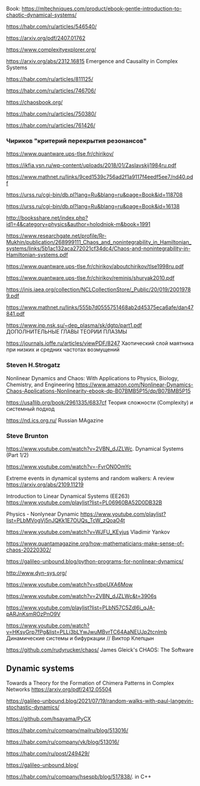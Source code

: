 Book: https://mltechniques.com/product/ebook-gentle-introduction-to-chaotic-dynamical-systems/

https://habr.com/ru/articles/546540/

https://arxiv.org/pdf/2407.01762

https://www.complexityexplorer.org/

https://arxiv.org/abs/2312.16815 Emergence and Causality in Complex Systems

https://habr.com/ru/articles/811125/

https://habr.com/ru/articles/746706/

https://chaosbook.org/

https://habr.com/ru/articles/750380/

https://habr.com/ru/articles/761426/

### Чириков "критерий перекрытия резонансов"

https://www.quantware.ups-tlse.fr/chirikov/

https://ikfia.ysn.ru/wp-content/uploads/2018/01/Zaslavskij1984ru.pdf

https://www.mathnet.ru/links/9ced1539c756ad2f1a9117f4eedf5ee7/nd40.pdf

https://urss.ru/cgi-bin/db.pl?lang=Ru&blang=ru&page=Book&id=118708

https://urss.ru/cgi-bin/db.pl?lang=Ru&blang=ru&page=Book&id=16138

http://booksshare.net/index.php?id1=4&category=physics&author=holodniok-m&book=1991

https://www.researchgate.net/profile/Rr-Mukhin/publication/268999111_Chaos_and_nonintegrability_in_Hamiltonian_systems/links/5b1ac132aca272021cf34dc4/Chaos-and-nonintegrability-in-Hamiltonian-systems.pdf

https://www.quantware.ups-tlse.fr/chirikov/aboutchirikov/tlse1998ru.pdf

https://www.quantware.ups-tlse.fr/chirikov/reminis/shuryak2010.pdf

https://inis.iaea.org/collection/NCLCollectionStore/_Public/20/019/20019789.pdf

https://www.mathnet.ru/links/555b7d0555751468ab2d45375eca6afe/dan47841.pdf

https://www.inp.nsk.su/~dep_plasma/sk/dgtp/part1.pdf  ДОПОЛНИТЕЛЬНЫЕ ГЛАВЫ ТЕОРИИ ПЛАЗМЫ

https://journals.ioffe.ru/articles/viewPDF/8247 Хаотический слой маятника при низких и средних частотах
возмущений

### Steven H.Strogatz
Nonlinear Dynamics and Chaos: With Applications to Physics, Biology, Chemistry, and Engineering 
https://www.amazon.com/Nonlinear-Dynamics-Chaos-Applications-Nonlinearity-ebook-dp-B07BMB5P15/dp/B07BMB5P15

https://usa1lib.org/book/2961335/6837cf Теория сложности (Complexity) и системный подход

https://nd.ics.org.ru/ Russian MAgazine

### Steve Brunton
https://www.youtube.com/watch?v=2VBN_dJZLWc.   Dynamical Systems (Part 1/2)

https://www.youtube.com/watch?v=-FvrON0OmYc

Extreme events in dynamical systems and random walkers: A review https://arxiv.org/abs/2109.11219

Introduction to Linear Dynamical Systems (EE263)
<https://www.youtube.com/playlist?list=PL06960BA52D0DB32B>

Physics - Nonlynear Dynamic
https://www.youtube.com/playlist?list=PLbMVogVj5nJQKk1E7OUQs_TcW_zQoaO4t

https://www.youtube.com/watch?v=WJFU_KEyjus Vladimir Yankov

https://www.quantamagazine.org/how-mathematicians-make-sense-of-chaos-20220302/

https://galileo-unbound.blog/python-programs-for-nonlinear-dynamics/

http://www.dyn-sys.org/

https://www.youtube.com/watch?v=stbpUXA6Mow

https://www.youtube.com/watch?v=2VBN_dJZLWc&t=3906s

https://www.youtube.com/playlist?list=PLbN57C5Zdl6j_qJA-pARJnKsmROzPnO9V

https://www.youtube.com/watch?v=HKsyGrp7fPg&list=PLLi3bLYwJwuMBvrTC64AaNEUJp2tcnlmb Динамические системы и бифуркации // Виктор Клепцын


https://github.com/rudyrucker/chaos/ James Gleick's CHAOS: The Software

## Dynamic systems

Towards a Theory for the Formation of Chimera Patterns in Complex Networks
https://arxiv.org/pdf/2412.05504

https://galileo-unbound.blog/2021/07/19/random-walks-with-paul-langevin-stochastic-dynamics/

https://github.com/hsayama/PyCX

https://habr.com/ru/company/mailru/blog/513016/

https://habr.com/ru/company/vk/blog/513016/

https://habr.com/ru/post/249429/

https://galileo-unbound.blog/

https://habr.com/ru/company/hsespb/blog/517838/. in C++
